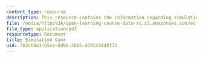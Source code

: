 ```yaml
---
content_type: resource
description: This resource contains the information regarding simulation game.
file: /media/https%3A/open-learning-course-data-rc.s3.amazonaws.com/ec-710-d-lab-medical-technologies-for-the-developing-world-spring-2010/7b3c64a105ce8d9b26b5d785c2440f75_MITEC_710S10_simlgame.pdf
file_type: application/pdf
resourcetype: Document
title: Simulation Game
uid: 7b3c64a1-05ce-8d9b-26b5-d785c2440f75
---
```


